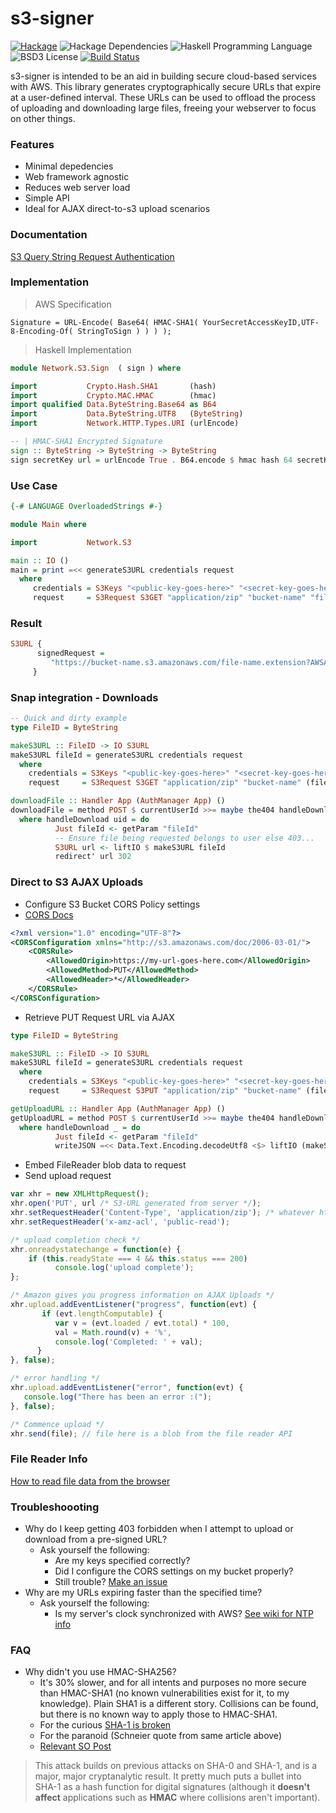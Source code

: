 s3-signer
======
[![Hackage](https://img.shields.io/hackage/v/s3-signer.svg)](https://hackage.haskell.org/package/s3-signer)
![Hackage Dependencies](https://img.shields.io/hackage-deps/v/s3-signer.svg)
![Haskell Programming Language](https://img.shields.io/badge/language-Haskell-blue.svg)
![BSD3 License](http://img.shields.io/badge/license-BSD3-brightgreen.svg)
[![Build Status](https://travis-ci.org/dmjio/s3-signer.svg?branch=master)](https://travis-ci.org/dmjio/s3-signer)

s3-signer is intended to be an aid in building secure cloud-based services with
AWS. This library generates cryptographically secure URLs that
expire at a user-defined interval. These URLs can be used to offload
the process of uploading and downloading large files, freeing your
webserver to focus on other things.

### Features
 - Minimal depedencies
 - Web framework agnostic
 - Reduces web server load
 - Simple API
 - Ideal for AJAX direct-to-s3 upload scenarios

### Documentation
[S3 Query String Request Authentication](http://docs.aws.amazon.com/AmazonS3/latest/dev/RESTAuthentication.html#RESTAuthenticationQueryStringAuth)

### Implementation

> AWS Specification

```shell
Signature = URL-Encode( Base64( HMAC-SHA1( YourSecretAccessKeyID,UTF-8-Encoding-Of( StringToSign ) ) ) );
```
> Haskell Implementation

```haskell
module Network.S3.Sign  ( sign ) where

import           Crypto.Hash.SHA1       (hash)
import           Crypto.MAC.HMAC        (hmac)
import qualified Data.ByteString.Base64 as B64
import           Data.ByteString.UTF8   (ByteString)
import           Network.HTTP.Types.URI (urlEncode)

-- | HMAC-SHA1 Encrypted Signature
sign :: ByteString -> ByteString -> ByteString
sign secretKey url = urlEncode True . B64.encode $ hmac hash 64 secretKey url
```

### Use Case
```haskell
{-# LANGUAGE OverloadedStrings #-}

module Main where

import           Network.S3

main :: IO ()
main = print =<< generateS3URL credentials request
  where
     credentials = S3Keys "<public-key-goes-here>" "<secret-key-goes-here>"
     request     = S3Request S3GET "application/zip" "bucket-name" "file-name.extension" 3 -- 3 secs until expired
```
### Result
```haskell
S3URL {
      signedRequest =
         "https://bucket-name.s3.amazonaws.com/file-name.extension?AWSAccessKeyId=<public-key-goes-here>&Expires=1402346638&Signature=1XraY%2Bhp117I5CTKNKPc6%2BiihRA%3D"
     }
```

### Snap integration - Downloads
```haskell
-- Quick and dirty example
type FileID = ByteString

makeS3URL :: FileID -> IO S3URL
makeS3URL fileId = generateS3URL credentials request
  where
    credentials = S3Keys "<public-key-goes-here>" "<secret-key-goes-here>"
    request     = S3Request S3GET "application/zip" "bucket-name" (fileId <> ".zip") 3 

downloadFile :: Handler App (AuthManager App) ()
downloadFile = method POST $ currentUserId >>= maybe the404 handleDownload
  where handleDownload uid = do
          Just fileId <- getParam "fileId"
          -- Ensure file being requested belongs to user else 403...
          S3URL url <- liftIO $ makeS3URL fileId
          redirect' url 302
```
### Direct to S3 AJAX Uploads
   - Configure S3 Bucket CORS Policy settings
   - [CORS Docs](http://docs.aws.amazon.com/AmazonS3/latest/dev/cors.html#how-do-i-enable-cors)

```xml
<?xml version="1.0" encoding="UTF-8"?>
<CORSConfiguration xmlns="http://s3.amazonaws.com/doc/2006-03-01/">
    <CORSRule>
        <AllowedOrigin>https://my-url-goes-here.com</AllowedOrigin>
        <AllowedMethod>PUT</AllowedMethod>
        <AllowedHeader>*</AllowedHeader>
    </CORSRule>
</CORSConfiguration>
```
   - Retrieve PUT Request URL via AJAX 

```haskell
type FileID = ByteString

makeS3URL :: FileID -> IO S3URL
makeS3URL fileId = generateS3URL credentials request
  where
    credentials = S3Keys "<public-key-goes-here>" "<secret-key-goes-here>"
    request     = S3Request S3PUT "application/zip" "bucket-name" (fileId <> ".zip") 3 

getUploadURL :: Handler App (AuthManager App) ()
getUploadURL = method POST $ currentUserId >>= maybe the404 handleDownload
  where handleDownload _ = do
          Just fileId <- getParam "fileId"
          writeJSON =<< Data.Text.Encoding.decodeUtf8 <$> liftIO (makeS3URL fileId)
```
   - Embed FileReader blob data to request
   - Send upload request

```javascript
var xhr = new XMLHttpRequest();
xhr.open('PUT', url /* S3-URL generated from server */);
xhr.setRequestHeader('Content-Type', 'application/zip'); /* whatever http-content-type makes sense */
xhr.setRequestHeader('x-amz-acl', 'public-read');

/* upload completion check */
xhr.onreadystatechange = function(e) {
    if (this.readyState === 4 && this.status === 200) 
          console.log('upload complete');
};

/* Amazon gives you progress information on AJAX Uploads */
xhr.upload.addEventListener("progress", function(evt) {
       if (evt.lengthComputable) {
          var v = (evt.loaded / evt.total) * 100,
          val = Math.round(v) + '%',
          console.log('Completed: ' + val);
      }
}, false);

/* error handling */
xhr.upload.addEventListener("error", function(evt) {
   console.log("There has been an error :(");
}, false);

/* Commence upload */
xhr.send(file); // file here is a blob from the file reader API
```
### File Reader Info
[How to read file data from the browser](https://developer.mozilla.org/en-US/docs/Web/API/FileReader)

### Troubleshoooting
- Why do I keep getting 403 forbidden when I attempt to upload or  download from a pre-signed URL?
  * Ask yourself the following:
    - Are my keys specified correctly?
    - Did I configure the CORS settings on my bucket properly?
    - Still trouble? [Make an issue](https://github.com/dmjio/s3-signer/issues)
- Why are my URLs expiring faster than the specified time?
  * Ask yourself the following:
    - Is my server's clock synchronized with AWS? [See wiki for NTP info](https://github.com/dmjio/s3-signer/wiki/If-URLs-expire-too-quickly)

### FAQ
- Why didn't you use HMAC-SHA256?
  * It's 30% slower, and for all intents and purposes no more secure
    than HMAC-SHA1 (no known vulnerabilities exist for it, to my knowledge). Plain
    SHA1 is a different story. Collisions can be found, but there is
    no known way to apply those to HMAC-SHA1.
  * For the curious [SHA-1 is broken](https://www.schneier.com/blog/archives/2005/02/sha1_broken.html)
  * For the paranoid (Schneier quote from same article above)
  * [Relevant SO Post](http://stackoverflow.com/questions/3334524/hmac-security-is-the-security-of-the-hmac-based-on-sha-1-affected-by-the-colli)

> This attack builds on previous attacks on SHA-0 and SHA-1, and is
> a major, major cryptanalytic result. It pretty much puts a bullet
> into SHA-1 as a hash function for digital signatures (although it
> **doesn't** **affect** applications such as **HMAC** where collisions aren't important).


  


